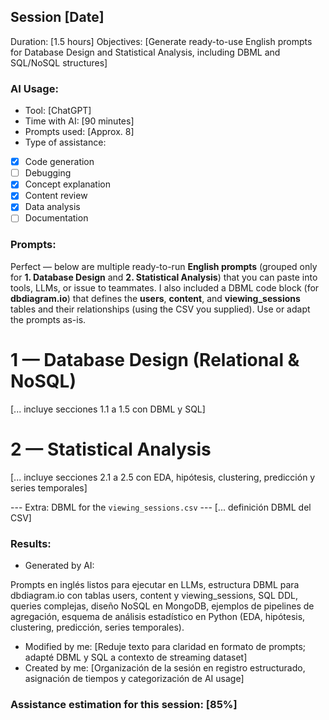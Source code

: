 ## Session [Date]

Duration: [1.5 hours]
Objectives: [Generate ready-to-use English prompts for Database Design and Statistical Analysis, including DBML and SQL/NoSQL structures]

### AI Usage:

* Tool: [ChatGPT]
* Time with AI: [90 minutes]
* Prompts used: [Approx. 8]
* Type of assistance:
* [x] Code generation
* [ ] Debugging
* [x] Concept explanation
* [x] Content review
* [x] Data analysis
* [ ] Documentation

### Prompts:


Perfect — below are multiple ready-to-run **English prompts** (grouped only for **1. Database Design** and **2. Statistical Analysis**) that you can paste into tools, LLMs, or issue to teammates. I also included a DBML code block (for **dbdiagram.io**) that defines the **users**, **content**, and **viewing_sessions** tables and their relationships (using the CSV you supplied). Use or adapt the prompts as-is.

# 1 — Database Design (Relational & NoSQL)
[... incluye secciones 1.1 a 1.5 con DBML y SQL]

# 2 — Statistical Analysis
[... incluye secciones 2.1 a 2.5 con EDA, hipótesis, clustering, predicción y series temporales]

--- Extra: DBML for the `viewing_sessions.csv` ---
[... definición DBML del CSV]


### Results:

* Generated by AI:


Prompts en inglés listos para ejecutar en LLMs, estructura DBML para dbdiagram.io con tablas users, content y viewing_sessions, SQL DDL, queries complejas, diseño NoSQL en MongoDB, ejemplos de pipelines de agregación, esquema de análisis estadístico en Python (EDA, hipótesis, clustering, predicción, series temporales).


* Modified by me: [Reduje texto para claridad en formato de prompts; adapté DBML y SQL a contexto de streaming dataset]
* Created by me: [Organización de la sesión en registro estructurado, asignación de tiempos y categorización de AI usage]

### Assistance estimation for this session: [85%]
